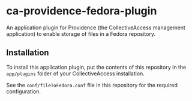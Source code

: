 # ca-providence-fedora-plugin

An application plugin for Providence (the CollectiveAccess management application) to enable storage of files in a Fedora repository.

## Installation

To install this application plugin, put the contents of this repository in the `app/plugins` folder of your CollectiveAccess installation.

See the `conf/fileToFedora.conf` file in this repository for the required configuration.